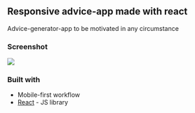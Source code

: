 ## Responsive advice-app made with react

Advice-generator-app to be motivated in any circumstance

### Screenshot

![](./screenshot.jpg)

### Built with

- Mobile-first workflow
- [React](https://reactjs.org/) - JS library
